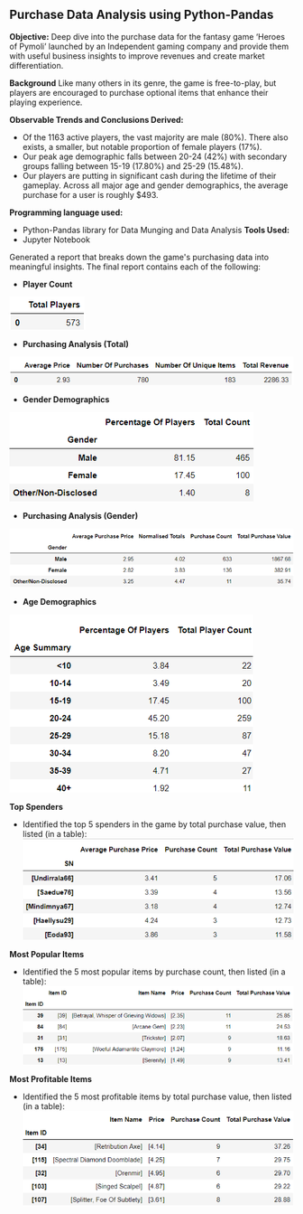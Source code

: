 ## Purchase Data Analysis using Python-Pandas
**Objective:**
Deep dive into the purchase data for the fantasy game ‘Heroes of Pymoli’ launched by an Independent gaming company and provide them with useful business insights to improve revenues and create market differentiation.

**Background** 
Like many others in its genre, the game is free-to-play, but players are encouraged to purchase optional items that enhance their playing experience.

**Observable Trends and Conclusions Derived:**
  * Of the 1163 active players, the vast majority are male (80%). There also exists, a smaller, but notable proportion of female players (17%).
  *	Our peak age demographic falls between 20-24 (42%) with secondary groups falling between 15-19 (17.80%) and 25-29 (15.48%).
  * Our players are putting in significant cash during the lifetime of their gameplay. Across all major age and gender demographics, the average purchase for a user is roughly $493.

**Programming language used:** 
* Python-Pandas library for Data Munging and Data Analysis
**Tools Used:** 
* Jupyter Notebook 

Generated a report that breaks down the game's purchasing data into meaningful insights.
The final report contains each of the following:

* **Player Count**

![player_count](images/player_count.PNG)

* **Purchasing Analysis (Total)**

![purchase_analysis](images/purchasing_analysis_total.PNG)

* **Gender Demographics**

![gender_demo](images/gender_demo.PNG)

* **Purchasing Analysis (Gender)** 

![purchase_analysis_gender](images/purchase_analysis_gender.PNG)

* **Age Demographics**

![age_demo](images/age_demo.PNG)

**Top Spenders**
* Identified the top 5 spenders in the game by total purchase value, then listed (in a table):
  ![top_spenders](images/top_spenders.PNG)
  
**Most Popular Items**
* Identified the 5 most popular items by purchase count, then listed (in a table):
 ![popular_items](images/popular_items.PNG)
 
**Most Profitable Items**
* Identified the 5 most profitable items by total purchase value, then listed (in a table):
 ![profitable_items](images/profitable_items.PNG)

